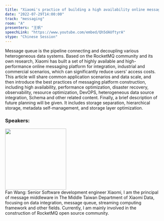 ```yaml
---
title: "Xiaomi's practice of building a high availability online messaging platform based on RocketMQ"
date: "2022-07-29T14:00:00"
track: "messaging"
room: "A"
presenters: "王帆"
speechLink: "https://www.youtube.com/embed/Qh5dAUftyrA"
stype: "Chinese Session"
---
```

Message queue is the pipeline connecting and decoupling various heterogeneous data systems. Based on the RocketMQ community and its own research, Xiaomi has built a set of highly available and high-performance online messaging platform for integration, industrial and commercial scenarios, which can significantly reduce users' access costs.
This article will share common application scenarios and data scale, and then introduce the best practices of messaging platform construction, including high availability, performance optimization, disaster recovery, observability, resource optimization, DevOPS, heterogeneous data source integration, Schema and other related content. Finally, a brief description of future planning will be given. It includes storage separation, hierarchical storage, metadata self-management, and storage layer optimization.
 ### Speakers: 
 <img src="images/speaker/1047.png" width="200" /><br>Fan Wang: Senior Software development engineer Xiaomi, I am the principal of message middleware in The Middle Taiwan Department of Xiaomi Data, focusing on data integration, message queue, streaming computing framework and other fields. Currently, I am mainly involved in the construction of RocketMQ open source community.

 